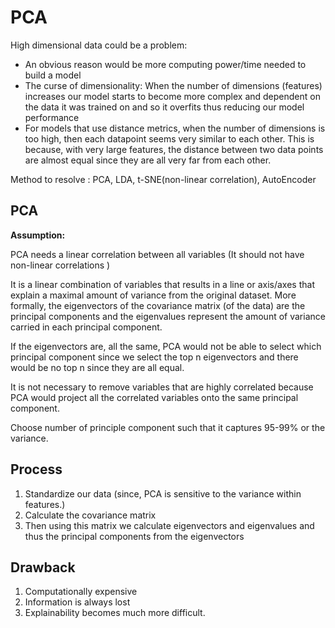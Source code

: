 # PCA
High dimensional data could be a problem: 
- An obvious reason would be more computing power/time needed to build a model 
- The curse of dimensionality: When the number of dimensions (features) increases our model starts to become more complex and dependent on the data it was trained on and so it overfits thus reducing our model performance 
- For models that use distance metrics, when the number of dimensions is too high, then each datapoint seems very similar to each other. This is because, with very large features, the distance between two data points are almost equal since they are all very far from each other. 

Method to resolve : PCA, LDA, t-SNE(non-linear correlation), AutoEncoder

## PCA 
**Assumption:**

PCA needs a linear correlation  between all variables  (It should not have  non-linear correlations )

It is a linear combination of variables that results in a line or axis/axes that explain a maximal amount of variance from the original dataset. More formally, the eigenvectors of the covariance matrix (of the data) are the principal components and the eigenvalues represent the amount of variance carried in each principal component. 

If the eigenvectors are, all the same, PCA would not be able to select which principal component since we select the top n eigenvectors and there would be no top n since they are all equal. 

It is not necessary to remove variables that are highly correlated because PCA would project all the correlated variables onto the same principal 
component. 

Choose number of principle component such that it captures 95-99% or the variance.

## Process
1. Standardize our data (since, PCA is sensitive to the variance within features.)
2. Calculate the covariance matrix 
3. Then using this matrix we calculate eigenvectors and eigenvalues and thus the principal components from the eigenvectors

## Drawback
1. Computationally expensive 
2. Information is always lost 
3. Explainability becomes much more difficult.






